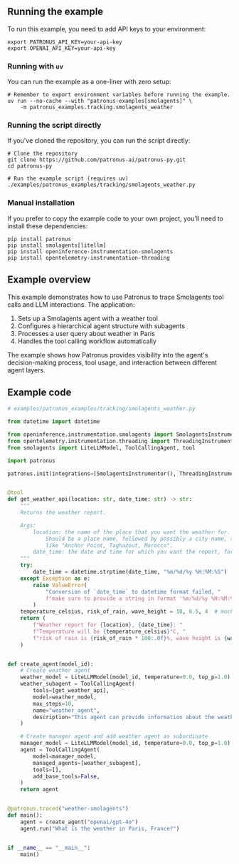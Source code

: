 ## Running the example

To run this example, you need to add API keys to your environment:

```shell
export PATRONUS_API_KEY=your-api-key
export OPENAI_API_KEY=your-api-key

```

### Running with `uv`

You can run the example as a one-liner with zero setup:

```shell
# Remember to export environment variables before running the example.
uv run --no-cache --with "patronus-examples[smolagents]" \
    -m patronus_examples.tracking.smolagents_weather

```

### Running the script directly

If you've cloned the repository, you can run the script directly:

```shell
# Clone the repository
git clone https://github.com/patronus-ai/patronus-py.git
cd patronus-py

# Run the example script (requires uv)
./examples/patronus_examples/tracking/smolagents_weather.py

```

### Manual installation

If you prefer to copy the example code to your own project, you'll need to install these dependencies:

```shell
pip install patronus
pip install smolagents[litellm]
pip install openinference-instrumentation-smolagents
pip install opentelemetry-instrumentation-threading

```

## Example overview

This example demonstrates how to use Patronus to trace Smolagents tool calls and LLM interactions. The application:

1. Sets up a Smolagents agent with a weather tool
1. Configures a hierarchical agent structure with subagents
1. Processes a user query about weather in Paris
1. Handles the tool calling workflow automatically

The example shows how Patronus provides visibility into the agent's decision-making process, tool usage, and interaction between different agent layers.

## Example code

```python
# examples/patronus_examples/tracking/smolagents_weather.py

from datetime import datetime

from openinference.instrumentation.smolagents import SmolagentsInstrumentor
from opentelemetry.instrumentation.threading import ThreadingInstrumentor
from smolagents import LiteLLMModel, ToolCallingAgent, tool

import patronus

patronus.init(integrations=[SmolagentsInstrumentor(), ThreadingInstrumentor()])


@tool
def get_weather_api(location: str, date_time: str) -> str:
    """
    Returns the weather report.

    Args:
        location: the name of the place that you want the weather for.
            Should be a place name, followed by possibly a city name, then a country,
            like "Anchor Point, Taghazout, Morocco".
        date_time: the date and time for which you want the report, formatted as '%m/%d/%y %H:%M:%S'.
    """
    try:
        date_time = datetime.strptime(date_time, "%m/%d/%y %H:%M:%S")
    except Exception as e:
        raise ValueError(
            "Conversion of `date_time` to datetime format failed, "
            f"make sure to provide a string in format '%m/%d/%y %H:%M:%S': {e}"
        )
    temperature_celsius, risk_of_rain, wave_height = 10, 0.5, 4  # mock outputs
    return (
        f"Weather report for {location}, {date_time}: "
        f"Temperature will be {temperature_celsius}°C, "
        f"risk of rain is {risk_of_rain * 100:.0f}%, wave height is {wave_height}m."
    )


def create_agent(model_id):
    # Create weather agent
    weather_model = LiteLLMModel(model_id, temperature=0.0, top_p=1.0)
    weather_subagent = ToolCallingAgent(
        tools=[get_weather_api],
        model=weather_model,
        max_steps=10,
        name="weather_agent",
        description="This agent can provide information about the weather at a certain location",
    )

    # Create manager agent and add weather agent as subordinate
    manager_model = LiteLLMModel(model_id, temperature=0.0, top_p=1.0)
    agent = ToolCallingAgent(
        model=manager_model,
        managed_agents=[weather_subagent],
        tools=[],
        add_base_tools=False,
    )
    return agent


@patronus.traced("weather-smolagents")
def main():
    agent = create_agent("openai/gpt-4o")
    agent.run("What is the weather in Paris, France?")


if __name__ == "__main__":
    main()

```
